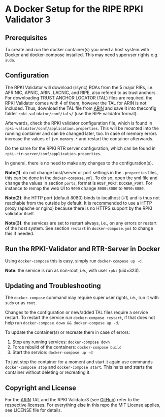 # A Docker Setup for the RIPE RPKI Validator 3

## Prerequisites

To create and run the docker container(s) you need a host system with
Docker and docker-compose installed. This may need superuser rights
e.g. `sudo`.

## Configuration

The RPKI Validator will download (rsync) ROAs from the 5 major RIRs, i.e.
AFRINIC, APNIC, ARIN, LACNIC, and RIPE, also refered to as trust anchors.
For downloading TRUST ANCHOR LOCATOR (TAL) files are required, the RPKI
Validator comes with 4 of them, however the TAL for ARIN is not included.
Thus, download the TAL file from [ARIN] and save it into theconfig folder 
`rpki-validator/conf/tals/` (use the RIPE validator format).

Afterwards, check the RPKI validator configuration file, which is found in
`rpki-validator/conf/application.properties`. This will be mounted into the 
running container and can be changed later, too. In case of memory errors 
increase the values of `jvm.memory.*` and restart the container afterwards.

Do the same for the RPKI RTR server configuration, which can be found in 
`rpki-rtr-server/conf/application.properties`.

In general, there is no need to make any changes to the configuration(s).

**Note(1)**: do not change host/server or port settings in the `.properties`
files, this can be done in the `docker-compose.yml`. To do so, open the yml
file and change the values in section `ports`, format is `HOST_PORT:DOCKER_PORT`.
For instance to remap the web UI to `9090` change `8080:8080` to `9090:8080`.

**Note(2)**: the HTTP port (default 8080) binds to localhost (::1) and is
thus not reachable from the outside by default. It is recommended to use
a HTTP proxy (apache or nginx) because there is no HTTPS support by the
RPKI validator itself.

**Note(3)**: the services are set to restart always, i.e., on any errors or
restart of the host system.  See section `restart` in `docker-compose.yml` 
to change this if needed.

## Run the RPKI-Validator and RTR-Server in Docker

Using `docker-compose` this is easy, simply run `docker-compose up -d`.

**Note**: the service is run as non-root, i.e., with user `rpki` (uid=323).

## Updating and Troubleshooting

The `docker-compose` command may require super user rights, i.e., run it 
with `sudo` or as `root`.

Changes to the configuration or new/added TAL files require a service restart.
To restart the service run `docker-compose restart`, if that does not help
run `docker-compose down && docker-compose up -d`.

To update the container(s) or recreate them in case of errors:
1. Stop any running services: `docker-compose down`
2. Force rebuild of the containers: `docker-compose build`
3. Start the service: `docker-compose up -d`

To just stop the container for a moment and start it again use commands
`docker-compose stop` and `docker-compose start`. This halts and
starts the container without deleting or recreating it.

## Copyright and License

For the [ARIN] TAL and the RPKI Validator3 (see [GitHub]) refer to the respective licenses.
For everything else in this repo the MIT License applies, see LICENSE file for details.

[ARIN]: https://www.arin.net/resources/rpki/tal.html
[RIPE]: https://www.ripe.net
[GitHub]: https://github.com/RIPE-NCC/rpki-validator-3
